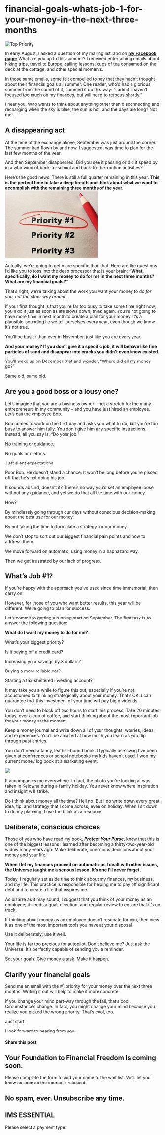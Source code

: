 # financial-goals-whats-job-1-for-your-money-in-the-next-three-months
![Top Priority](https://yourfinanciallaunchpad.com/wp-content/uploads/elementor/thumbs/Priorities-iStock-492612002-smaller-version-qdc6cpthe1jg09nepcheyd0ymqwyqy89x64timb4aw.jpg "Top Priority")

In early August, I asked a question of my mailing list, and on **[my Facebook page:](https://www.facebook.com/YourFinancialLaunchpad/)** What are you up to this summer? I received entertaining emails about hiking trips, travel to Europe, sailing lessons, cups of tea consumed on the deck at the cottage, and other special moments.

In those same emails, some felt compelled to say that they hadn’t thought about their financial goals all summer. One reader, who’d had a glorious summer from the sound of it, summed it up this way: “I admit I haven’t focused too much on my finances, but will need to refocus shortly.”

I hear you. Who wants to think about anything other than disconnecting and recharging when the sky is blue, the sun is hot, and the days are long? Not me!

## A disappearing act

At the time of the exchange above, September was just around the corner. The summer had flown by and now, I suggested, was time to plan for the last few months of the year.

And then September disappeared. Did you see it passing or did it speed by in a whirlwind of back-to-school and back-to-the-routine activities?

Here’s the good news: There is still a full quarter remaining in this year. **This is the perfect time to take a deep breath and think about what we want to accomplish with the remaining three months of the year.![](attachments/Priorities-iStock-492612002-smaller-version-300x218.jpg)**

Actually, we’re going to get more specific than that. Here are the questions I’d like you to toss into the deep processor that is your brain: **“What, specifically, do I want my money to do for me in the next three months? What are my financial goals?”**

That’s right, we’re talking about the work you want your money to do *for you, not the other way around*.

If your first thought is that you’re far too busy to take some time right now, you’ll do it just as soon as life slows down, think again. You’re not going to have more time in next month to create a plan for your money. It’s a plausible-sounding lie we tell ourselves every year, even though we know it’s not true.

You’ll be busier than ever in November, just like you are every year.

**And your money? If you don’t give it a specific job, it will behave like fine particles of sand and disappear into cracks you didn’t even know existed.**

You’ll wake up on December 31st and wonder, “Where did all my money go?”

Same old, same old.

## Are you a good boss or a lousy one?

Let’s imagine that you are a business owner – not a stretch for the many entrepreneurs in my community – and you have just hired an employee. Let’s call the employee Bob.

Bob comes to work on the first day and asks you what to do, but you’re too busy to answer him fully. You don’t give him any specific instructions. Instead, all you say is, “Do your job.”

No training or guidance.

No goals or metrics.

Just silent expectations.

Poor Bob. He doesn’t stand a chance. It won’t be long before you’re pissed off that he’s not doing his job.

It sounds absurd, doesn’t it? There’s no way you’d set an employee loose without any guidance, and yet we do that all the time with our money.

How?

By mindlessly going through our days without conscious decision-making about the best use for our money.

By not taking the time to formulate a strategy for our money.

We don’t stop to sort out our biggest financial pain points and how to address them.

We move forward on automatic, using money in a haphazard way.

Then we get frustrated by our lack of progress.

## What’s Job #1?

If you’re happy with the approach you’ve used since time immemorial, then carry on.

However, for those of you who want better results, this year will be different. We’re going to plan for success.

Let’s commit to getting a running start on September. The first task is to answer the following question:

**What do I want my money to do for me?**

What’s your biggest priority?

Is it paying off a credit card?

Increasing your savings by X dollars?

Buying a more reliable car?

Starting a tax-sheltered investing account?

It may take you a while to figure this out, especially if you’re not accustomed to thinking strategically about your money. That’s OK. I can guarantee that this investment of your time will pay big dividends.

You don’t need to block off two hours to start this process. Take 20 minutes today, over a cup of coffee, and start thinking about the most important job for your money at the moment.

Keep a money journal and write down all of your thoughts, worries, ideas, and experiences. You’ll be amazed at how much you learn as you flip through past entries.

You don’t need a fancy, leather-bound book. I typically use swag I’ve been given at conferences or school notebooks my kids haven’t used. I won my current money log book at a marketing event:

![](https://gallery.mailchimp.com/7297d1ef735ed4d71577b28eb/images/4f7e7edc-21d5-4bce-ab9a-91dabb41afe3.jpg)

It accompanies me everywhere. In fact, the photo you’re looking at was taken in Kelowna during a family holiday. You never know where inspiration and insight will strike.

Do I think about money all the time? Hell no. But I do write down every great idea, tip, and strategy that I come across, even on holiday. When I sit down to do my planning, I use the book as a resource.

## Deliberate, conscious choices

Those of you who have read my book, **[*Protect Your Purse*](https://yflmainprod.wpengine.com/store/book/)**, know that this is one of the biggest lessons I learned after becoming a thirty-two-year-old widow many years ago: Make deliberate, conscious decisions about your money and your life.

**When I let my finances proceed on automatic as I dealt with other issues, the Universe taught me a serious lesson. It’s one I’ll never forget.**

Today, I regularly set aside time to think about my finances, my business, and my life. This practice is responsible for helping me to pay off significant debt and to create a life that inspires me.

As bizarre as it may sound, I suggest that you think of your money as an employee; it needs a goal, direction, and regular review to ensure that it’s on track.

If thinking about money as an employee doesn’t resonate for you, then view it as one of the most important tools you have at your disposal.

Use it deliberately; use it well.

Your life is far too precious for autopilot. Don’t believe me? Just ask the Universe. It’s perfectly capable of sending you a reminder.

Set your goals. Give money a task. Make it happen.

## Clarify your financial goals

Send me an email with the #1 priority for your money over the next three months. Writing it out will help to make it more concrete.

If you change your mind part-way through the fall, that’s cool. Circumstances change. In fact, you might change your mind because you realize you picked the wrong priority. That’s cool, too.

Just start.

I look forward to hearing from you.

#### Share this post

## Your Foundation to Financial Freedom is coming soon.

Please complete the form to add your name to the wait list. We’ll let you know as soon as the course is released!

## No spam, ever. Unsubscribe any time.

## IMS ESSENTIAL

Please select a payment type: